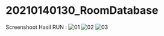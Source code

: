 # 20210140130_RoomDatabase
Screenshoot Hasil RUN :
![01](https://github.com/Furjii/20210140130_RoomDatabase/assets/115135515/2894cf80-34a9-4188-a938-beba2f7f3f0f)
![02](https://github.com/Furjii/20210140130_RoomDatabase/assets/115135515/d41f4e17-ffdc-4a32-8a8e-687d10d90131)
![03](https://github.com/Furjii/20210140130_RoomDatabase/assets/115135515/3b45bae9-80db-4e6a-90d7-e3904935e101)
